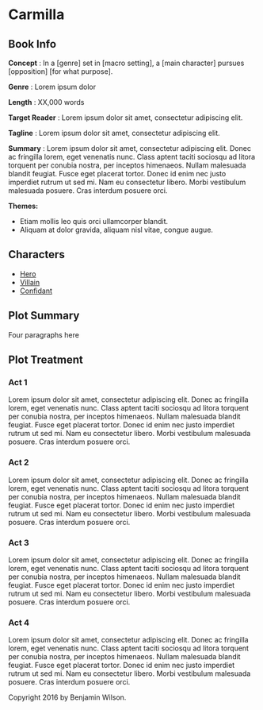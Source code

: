 # Carmilla

## Book Info

**Concept**
: In a [genre] set in [macro setting], a [main character] pursues [opposition] [for what purpose].

**Genre**
: Lorem ipsum dolor

**Length**
: XX,000 words

**Target Reader**
: Lorem ipsum dolor sit amet, consectetur adipiscing elit.

**Tagline**
: Lorem ipsum dolor sit amet, consectetur adipiscing elit.

**Summary**
: Lorem ipsum dolor sit amet, consectetur adipiscing elit. Donec ac fringilla lorem, eget venenatis nunc. Class aptent taciti sociosqu ad litora torquent per conubia nostra, per inceptos himenaeos. Nullam malesuada blandit feugiat. Fusce eget placerat tortor. Donec id enim nec justo imperdiet rutrum ut sed mi. Nam eu consectetur libero. Morbi vestibulum malesuada posuere. Cras interdum posuere orci.

**Themes:**

* Etiam mollis leo quis orci ullamcorper blandit. 
* Aliquam at dolor gravida, aliquam nisl vitae, congue augue.

## Characters

* [Hero](/docs/characters/#)
* [Villain](/docs/characters/#)
* [Confidant](/docs/characters/#)

## Plot Summary

Four paragraphs here

## Plot Treatment

### Act 1

Lorem ipsum dolor sit amet, consectetur adipiscing elit. Donec ac fringilla lorem, eget venenatis nunc. Class aptent taciti sociosqu ad litora torquent per conubia nostra, per inceptos himenaeos. Nullam malesuada blandit feugiat. Fusce eget placerat tortor. Donec id enim nec justo imperdiet rutrum ut sed mi. Nam eu consectetur libero. Morbi vestibulum malesuada posuere. Cras interdum posuere orci.

### Act 2

Lorem ipsum dolor sit amet, consectetur adipiscing elit. Donec ac fringilla lorem, eget venenatis nunc. Class aptent taciti sociosqu ad litora torquent per conubia nostra, per inceptos himenaeos. Nullam malesuada blandit feugiat. Fusce eget placerat tortor. Donec id enim nec justo imperdiet rutrum ut sed mi. Nam eu consectetur libero. Morbi vestibulum malesuada posuere. Cras interdum posuere orci.

### Act 3

Lorem ipsum dolor sit amet, consectetur adipiscing elit. Donec ac fringilla lorem, eget venenatis nunc. Class aptent taciti sociosqu ad litora torquent per conubia nostra, per inceptos himenaeos. Nullam malesuada blandit feugiat. Fusce eget placerat tortor. Donec id enim nec justo imperdiet rutrum ut sed mi. Nam eu consectetur libero. Morbi vestibulum malesuada posuere. Cras interdum posuere orci.

### Act 4

Lorem ipsum dolor sit amet, consectetur adipiscing elit. Donec ac fringilla lorem, eget venenatis nunc. Class aptent taciti sociosqu ad litora torquent per conubia nostra, per inceptos himenaeos. Nullam malesuada blandit feugiat. Fusce eget placerat tortor. Donec id enim nec justo imperdiet rutrum ut sed mi. Nam eu consectetur libero. Morbi vestibulum malesuada posuere. Cras interdum posuere orci.


Copyright 2016 by Benjamin Wilson.
